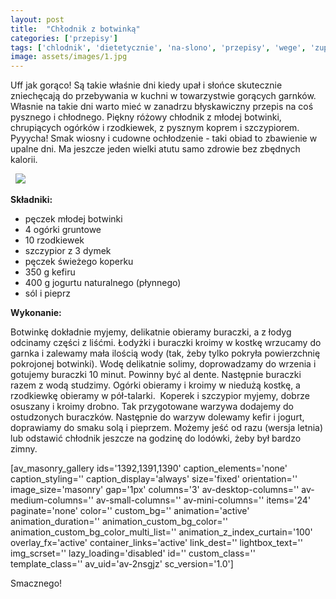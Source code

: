 ```yaml
---
layout: post
title:  "Chłodnik z botwinką"
categories: ['przepisy']
tags: ['chlodnik', 'dietetycznie', 'na-slono', 'przepisy', 'wege', 'zupa', 'zupy']
image: assets/images/1.jpg
---
```

Uff jak gorąco! Są takie właśnie dni kiedy upał i słońce skutecznie zniechęcają do przebywania w kuchni w towarzystwie gorących garnków. Własnie na takie dni warto mieć w zanadrzu błyskawiczny przepis na coś pysznego i chłodnego. Piękny różowy chłodnik z młodej botwinki, chrupiących ogórków i rzodkiewek, z pysznym koprem i szczypiorem. Pyyycha! Smak wiosny i cudowne ochłodzenie - taki obiad to zbawienie w upalne dni. Ma jeszcze jeden wielki atutu samo zdrowie bez zbędnych kalorii.

 
![](https://kobietazesmakiem.pl/wp-content/uploads/2015/06/chlodnik-z-botwinka-300x225.jpg)



**Składniki:**
* pęczek młodej botwinki
* 4 ogórki gruntowe
* 10 rzodkiewek
* szczypior z 3 dymek
* pęczek świeżego koperku
* 350 g kefiru
* 400 g jogurtu naturalnego (płynnego)
* sól i pieprz


**Wykonanie:**

Botwinkę dokładnie myjemy, delikatnie obieramy buraczki, a z łodyg odcinamy części z liśćmi. Łodyżki i buraczki kroimy w kostkę wrzucamy do garnka i zalewamy mała ilością wody (tak, żeby tylko pokryła powierzchnię pokrojonej botwinki). Wodę delikatnie solimy, doprowadzamy do wrzenia i gotujemy buraczki 10 minut. Powinny być al dente. Następnie buraczki razem z wodą studzimy. Ogórki obieramy i kroimy w niedużą kostkę, a rzodkiewkę obieramy w pół-talarki.  Koperek i szczypior myjemy, dobrze osuszany i kroimy drobno. Tak przygotowane warzywa dodajemy do ostudzonych buraczków. Następnie do warzyw dolewamy kefir i jogurt, doprawiamy do smaku solą i pieprzem. Możemy jeść od razu (wersja letnia) lub odstawić chłodnik jeszcze na godzinę do lodówki, żeby był bardzo zimny.

[av\_masonry\_gallery ids='1392,1391,1390' caption\_elements='none' caption\_styling='' caption\_display='always' size='fixed' orientation='' image\_size='masonry' gap='1px' columns='3' av-desktop-columns='' av-medium-columns='' av-small-columns='' av-mini-columns='' items='24' paginate='none' color='' custom\_bg='' animation='active' animation\_duration='' animation\_custom\_bg\_color='' animation\_custom\_bg\_color\_multi\_list='' animation\_z\_index\_curtain='100' overlay\_fx='active' container\_links='active' link\_dest='' lightbox\_text='' img\_scrset='' lazy\_loading='disabled' id='' custom\_class='' template\_class='' av\_uid='av-2nsgjz' sc\_version='1.0']

Smacznego!
    